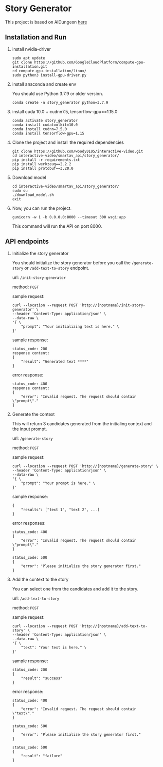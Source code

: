 # Story Generator

This project is based on AIDungeon [here](https://github.com/Latitude-Archives/AIDungeon/)

## Installation and Run

1. install nvidia-driver
    ```
    sudo apt update
    git clone https://github.com/GoogleCloudPlatform/compute-gpu-installation.git
    cd compute-gpu-installation/linux/
    sudo python3 install-gpu-driver.py
    ```
2. install anaconda and create env

    You should use Python 3.7.9 or older version.
    ```
    conda create -n story_generator python=3.7.9
    ```
3. install cuda 10.0 + cudnn7.5, tensorflow-gpu==1.15.0
    ```
    conda activate story_generator
    conda install cudatoolkit=10.0
    conda install cudnn=7.5.0
    conda install tensorflow-gpu=1.15
    ```
4. Clone the project and install the required dependencies
    ```
    git clone https://github.com/woody0105/interactive-video.git
    cd interactive-video/smartav_api/story_generator/
    pip install -r requirements.txt
    pip install werkzeug==2.2.2
    pip install protobuf==3.20.0
    ```
5. Download model
    ```
    cd interactive-video/smartav_api/story_generator/
    sudo su
    ./download_model.sh
    exit
    ```
6. Now, you can run the project.
    ```
    gunicorn -w 1 -b 0.0.0.0:8000 --timeout 300 wsgi:app
    ```
    This command will run the API on port 8000.

## API endpoints

1. Initialize the story generator

    You should initialize the story generator before you call the `/generate-story` or `/add-text-to-story` endpoint.

    url: `/init-story-generator`

    method: `POST`

    sample request: 
    ```
    curl --location --request POST 'http://{hostname}/init-story-generator' \
    --header 'Content-Type: application/json' \
    --data-raw \
    '{ \
        "prompt": "Your initializing text is here." \
    }'
    ```

    sample response: 
    ```
    status_code: 200
    response content: 
    {
        "result": "Generated text ****"
    }
    ```

    error response:
    ```
    status_code: 400
    response content: 
    {
        "error": "Invalid request. The request should contain \"prompt\"."
    }
    ```

2. Generate the context

    This will return 3 candidates generated from the initialing context and the input prompt.

    url: `/generate-story`

    method: `POST`

    sample request:
    ```
    curl --location --request POST 'http://{hostname}/generate-story' \
    --header 'Content-Type: application/json' \
    --data-raw \
    '{ \
        "prompt": "Your prompt is here." \
    }'
    ```

    sample response:
    ```
    {
        "results": ["text 1", "text 2", ...]
    }
    ```

    error responses:
    ```
    status_code: 400
    {
        "error": "Invalid request. The request should contain \"prompt\"."
    }

    status_code: 500
    {
        "error": "Please initialize the story generator first."
    }
    ```

3. Add the context to the story

    You can select one from the candidates and add it to the story.

    url: `/add-text-to-story`

    method: `POST`

    sample request:
    ```
    curl --location --request POST 'http://{hostname}/add-text-to-story' \
    --header 'Content-Type: application/json' \
    --data-raw \
    '{ \
        "text": "Your text is here." \
    }'
    ```

    sample response:
    ```
    status_code: 200
    {
        "result": "success"
    }
    ```

    error response:
    ```
    status_code: 400
    {
        "error": "Invalid request. The request should contain \"text\"."
    }

    status_code: 500
    {
        "error": "Please initialize the story generator first."
    }

    status_code: 500
    {
        "result": "failure"
    }
    ```
